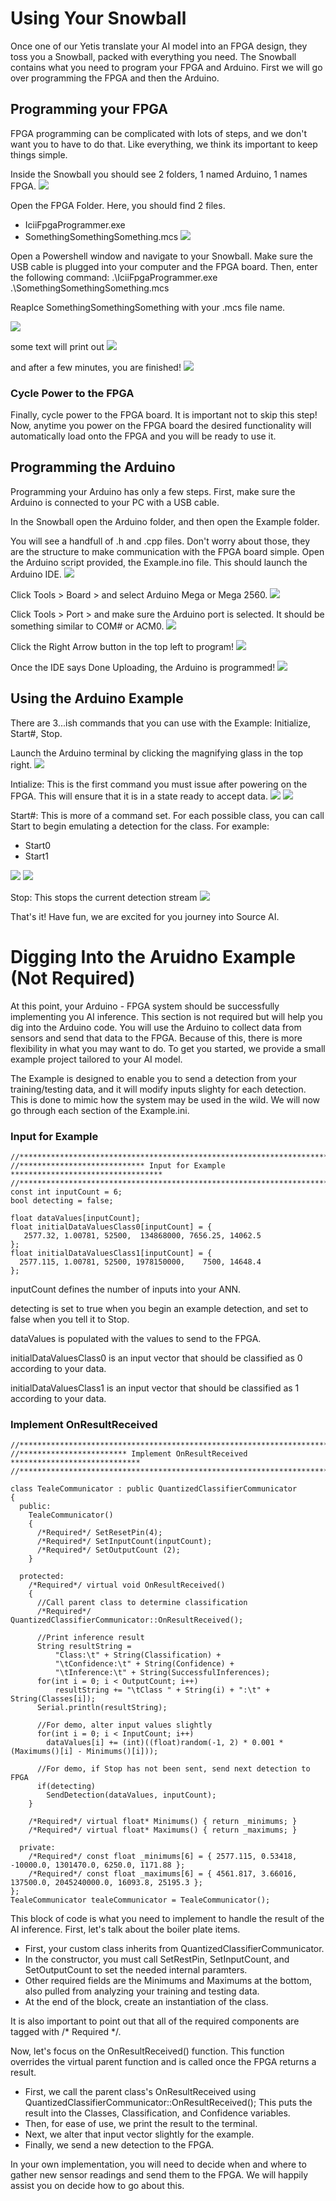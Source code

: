 # Using Your Snowball
Once one of our Yetis translate your AI model into an FPGA design, they toss you a Snowball, packed with everything you need. The Snowball contains what you need to program your FPGA and Arduino.  First we will go over programming the FPGA and then the Arduino. 


## Programming your FPGA
FPGA programming can be complicated with lots of steps, and we don't want you to have to do that. Like everything, we think its important to keep things simple. 

Inside the Snowball you should see 2 folders, 1 named Arduino, 1 names FPGA.
![](https://icii.io/wp-content/uploads/2022/01/Snowball-1.png)


Open the FPGA Folder. Here, you should find 2 files. 
- IciiFpgaProgrammer.exe
- SomethingSomethingSomething.mcs
![](https://icii.io/wp-content/uploads/2022/01/Snowball-2.png)

Open a Powershell window and navigate to your Snowball. Make sure the USB cable is plugged into your computer and the FPGA board. Then, enter the following command:
.\IciiFpgaProgrammer.exe .\SomethingSomethingSomething.mcs

Reaplce SomethingSomethingSomething with your .mcs file name. 

![](https://icii.io/wp-content/uploads/2022/01/Snowball-3.png)

some text will print out
![](https://icii.io/wp-content/uploads/2022/01/Snowball-4.png)

and after a few minutes, you are finished!
![](https://icii.io/wp-content/uploads/2022/01/Snowball-5.png)

### Cycle Power to the FPGA 
Finally, cycle power to the FPGA board. It is important not to skip this step! Now, anytime you power on the FPGA board the desired functionality will automatically load onto the FPGA and you will be ready to use it. 

## Programming the Arduino
Programming your Arduino has only a few steps. First, make sure the Arduino is connected to your PC with a USB cable.


In the Snowball open the Arduino folder, and then open the Example folder.


You will see a handfull of .h and .cpp files. Don't worry about those, they are the structure to make communication with the FPGA board simple. Open the Arduino script provided, the Example.ino file. This should launch the Arduino IDE. 
![](https://icii.io/wp-content/uploads/2022/01/Snowball-6.png)


Click Tools > Board > and select Arduino Mega or Mega 2560.
![](https://icii.io/wp-content/uploads/2022/01/Snowball-7.png)

Click Tools > Port > and make sure the Arduino port is selected. It should be something similar to COM# or ACM0. 
![](https://icii.io/wp-content/uploads/2022/01/Snowball-8.png)

Click the Right Arrow button in the top left to program!
![](https://icii.io/wp-content/uploads/2022/01/Snowball-9.png)

Once the IDE says Done Uploading, the Arduino is programmed!
![](https://icii.io/wp-content/uploads/2022/01/Snowball-10.png)

## Using the Arduino Example
There are 3...ish commands that you can use with the Example: Initialize, Start#, Stop. 

Launch the Arduino terminal by clicking the magnifying glass in the top right. 
![](https://icii.io/wp-content/uploads/2022/01/Snowball-11.png)

Intialize: This is the first command you must issue after powering on the FPGA. This will ensure that it is in a state ready to accept data. 
![](https://icii.io/wp-content/uploads/2022/01/Snowball-12.png)
![](https://icii.io/wp-content/uploads/2022/01/Snowball-13.png)


Start#: This is more of a command set. For each possible class, you can call Start to begin emulating a detection for the class. For example:
  - Start0
  - Start1

![](https://icii.io/wp-content/uploads/2022/01/Snowball-14.png)
![](https://icii.io/wp-content/uploads/2022/01/Snowball-15.png)

Stop: This stops the current detection stream
![](https://icii.io/wp-content/uploads/2022/01/Snowball-16.png)

That's it! Have fun, we are excited for you journey into Source AI. 


# Digging Into the Aruidno Example (Not Required)
At this point, your Arduino - FPGA system should be successfully implementing you AI inference. This section is not required but will help you dig into the Arduino code. You will use the Arduino to collect data from sensors and send that data to the FPGA. Because of this, there is more flexibility in what you may want to do. To get you started, we provide a small example project tailored to your AI model. 


The Example is designed to enable you to send a detection from your training/testing data, and it will modify inputs slighty for each detection. This is done to mimic how the system may be used in the wild. We will now go through each section of the Example.ini.

### Input for Example

```
//*********************************************************************************
//**************************** Input for Example **********************************
//*********************************************************************************
const int inputCount = 6;
bool detecting = false;

float dataValues[inputCount];
float initialDataValuesClass0[inputCount] = {
   2577.32, 1.00781, 52500,  134868000, 7656.25, 14062.5
};
float initialDataValuesClass1[inputCount] = {
  2577.115, 1.00781, 52500, 1978150000,    7500, 14648.4
};
```

inputCount defines the number of inputs into your ANN. 

detecting is set to true when you begin an example detection, and set to false when you tell it to Stop.

dataValues is populated with the values to send to the FPGA. 

initialDataValuesClass0 is an input vector that should be classified as 0 according to your data.

initialDataValuesClass1 is an input vector that should be classified as 1 according to your data.



### Implement OnResultReceived
```
//*********************************************************************************
//************************ Implement OnResultReceived *****************************
//*********************************************************************************

class TealeCommunicator : public QuantizedClassifierCommunicator
{
  public:
    TealeCommunicator()
    {
      /*Required*/ SetResetPin(4);
      /*Required*/ SetInputCount(inputCount);
      /*Required*/ SetOutputCount (2);    
    }
  
  protected:  
    /*Required*/ virtual void OnResultReceived()
    {
      //Call parent class to determine classification
      /*Required*/ QuantizedClassifierCommunicator::OnResultReceived();

      //Print inference result
      String resultString = 
          "Class:\t" + String(Classification) + 
          "\tConfidence:\t" + String(Confidence) + 
          "\tInference:\t" + String(SuccessfulInferences);
      for(int i = 0; i < OutputCount; i++)
          resultString += "\tClass " + String(i) + ":\t" + String(Classes[i]);
      Serial.println(resultString);  
      
      //For demo, alter input values slightly
      for(int i = 0; i < InputCount; i++)
        dataValues[i] += (int)((float)random(-1, 2) * 0.001 * (Maximums()[i] - Minimums()[i]));

      //For demo, if Stop has not been sent, send next detection to FPGA
      if(detecting)
        SendDetection(dataValues, inputCount);
    }
    
    /*Required*/ virtual float* Minimums() { return _minimums; }
    /*Required*/ virtual float* Maximums() { return _maximums; }
  
  private:
    /*Required*/ const float _minimums[6] = { 2577.115, 0.53418, -10000.0, 1301470.0, 6250.0, 1171.88 };
    /*Required*/ const float _maximums[6] = { 4561.817, 3.66016, 137500.0, 2045240000.0, 16093.8, 25195.3 };
};
TealeCommunicator tealeCommunicator = TealeCommunicator();
```
This block of code is what you need to implement to handle the result of the AI inference. First, let's talk about the boiler plate items.
- First, your custom class inherits from QuantizedClassifierCommunicator. 
- In the constructor, you must call SetRestPin, SetInputCount, and SetOutputCount to set the needed internal paramters.  
- Other required fields are the Minimums and Maximums at the bottom, also pulled from analyzing your training and testing data. 
- At the end of the block, create an instantiation of the class. 

It is also important to point out that all of the required components are tagged with /* Required */.

Now, let's focus on the OnResultReceived() function. This function overrides the virtual parent function and is called once the FPGA returns a result.
- First, we call the parent class's OnResultReceived using QuantizedClassifierCommunicator::OnResultReceived(); This puts the result into the Classes, Classification, and Confidence variables. 
- Then, for ease of use, we print the result to the terminal. 
- Next, we alter that input vector slightly for the example. 
- Finally, we send a new detection to the FPGA. 

In your own implementation, you will need to decide when and where to gather new sensor readings and send them to the FPGA. We will happily assist you on decide how to go about this. 

